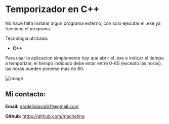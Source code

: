 # Temporizador en C++
No hace falta instalar algun programa externo, con solo ejecutar el .exe ya funciona el programa.

Tecnologia utilizada:
- **C++**

Para usar la aplicacion simplemente hay que abrir el .exe e indicar el tiempo a temporizar, el tiempo indicado debe estar entre 0-60 (excepto las horas), las horas pueden ponerse mas de 60.

![image](https://github.com/macheting/temporizador-cpp/assets/151371549/f4e1c52b-1573-446b-8ad0-4978eee776ef)

## Mi contacto:

**Email:** nardellidavid611@gmail.com

**Github:** https://github.com/macheting
